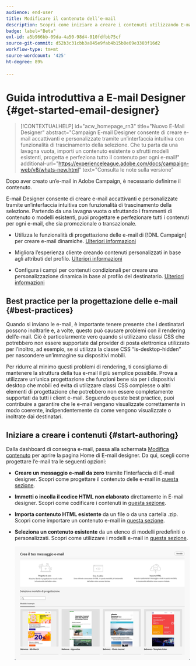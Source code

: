 ```yaml
---
audience: end-user
title: Modificare il contenuto dell’e-mail
description: Scopri come iniziare a creare i contenuti utilizzando E-mail designer nell’interfaccia di Campaign Web
badge: label="Beta"
exl-id: a5b966bb-09da-4a50-98d4-010fdfbb75cf
source-git-commit: d52b3c31cbb3a045e9fab4b15b0e69e3303f16d2
workflow-type: tm+mt
source-wordcount: '425'
ht-degree: 89%

---
```


# Guida introduttiva a E-mail Designer {#get-started-email-designer}

>[!CONTEXTUALHELP]
>id="acw_homepage_rn3"
>title="Nuovo E-Mail Designer"
>abstract="Campaign E-mail Designer consente di creare e-mail accattivanti e personalizzate tramite un’interfaccia intuitiva con funzionalità di trascinamento della selezione. Che tu parta da una lavagna vuota, importi un contenuto esistente o sfrutti modelli esistenti, progetta e perfeziona tutto il contenuto per ogni e-mail!"
>additional-url="https://experienceleague.adobe.com/docs/campaign-web/v8/whats-new.html" text="Consulta le note sulla versione"


Dopo aver creato un’e-mail in Adobe Campaign, è necessario definirne il contenuto.

E-mail Designer consente di creare e-mail accattivanti e personalizzate tramite un’interfaccia intuitiva con funzionalità di trascinamento della selezione. Partendo da una lavagna vuota o sfruttando i frammenti di contenuto o modelli esistenti, puoi progettare e perfezionare tutti i contenuti per ogni e-mail, che sia promozionale o transazionale.

<!--Built to deliver HTML optimized for responsive design, the Email Designer allows you to easily define and apply visibility conditions and dynamic content to an email, template, or fragment directly through the user interface. You can seamlessly switch between the drag and drop interface and HTML code at the click of a button.

The Email Designer allows you to create email content and email content templates. It is compatible with simple emails, transactional emails, A/B test emails, multilingual emails, and recurring emails.-->

* Utilizza le funzionalità di progettazione delle e-mail di [!DNL Campaign] per creare e-mail dinamiche. [Ulteriori informazioni](create-email-content.md)

* Migliora l’esperienza cliente creando contenuti personalizzati in base agli attributi del profilo. [Ulteriori informazioni](../personalization/personalize.md)

* Configura i campi per contenuti condizionali per creare una personalizzazione dinamica in base al profilo del destinatario. [Ulteriori informazioni](../personalization/conditions.md)

## Best practice per la progettazione delle e-mail {#best-practices}

Quando si inviano le e-mail, è importante tenere presente che i destinatari possono inoltrarle e, a volte, questo può causare problemi con il rendering dell’e-mail. Ciò è particolarmente vero quando si utilizzano classi CSS che potrebbero non essere supportate dal provider di posta elettronica utilizzato per l’inoltro, ad esempio, se si utilizza la classe CSS “is-desktop-hidden” per nascondere un’immagine su dispositivi mobili.

Per ridurre al minimo questi problemi di rendering, ti consigliamo di mantenere la struttura della tua e-mail il più semplice possibile. Prova a utilizzare un’unica progettazione che funzioni bene sia per i dispositivi desktop che mobili ed evita di utilizzare classi CSS complesse o altri elementi di progettazione che potrebbero non essere completamente supportati da tutti i client e-mail. Seguendo queste best practice, puoi contribuire a garantire che le e-mail vengano visualizzate correttamente in modo coerente, indipendentemente da come vengono visualizzate o inoltrate dai destinatari.

## Iniziare a creare i contenuti {#start-authoring}

Dalla dashboard di consegna e-mail, passa alla schermata [Modifica contenuto](edit-content.md) per aprire la pagina Home di E-mail designer. Da qui, scegli come progettare l’e-mail tra le seguenti opzioni:

* **Creare un messaggio e-mail da zero** tramite l’interfaccia di E-mail designer. Scopri come progettare il contenuto delle e-mail in [questa sezione](create-email-content.md).

* **Immetti o incolla il codice HTML non elaborato** direttamente in E-mail designer. Scopri come codificare i contenuti in [questa sezione](code-content.md).

* **Importa contenuto HTML esistente** da un file o da una cartella .zip. Scopri come importare un contenuto e-mail in [questa sezione](existing-content.md).

* **Seleziona un contenuto esistente** da un elenco di modelli predefiniti o personalizzati. Scopri come utilizzare i modelli e-mail in [questa sezione](create-email-templates.md).

  ![](assets/email_designer_create_options.png)
